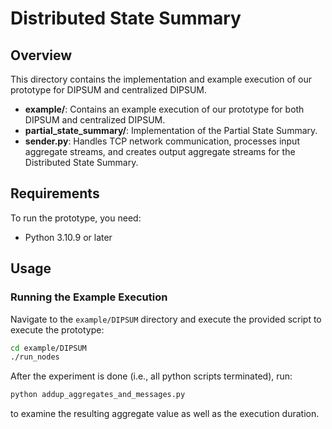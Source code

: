 # Distributed State Summary

## Overview
This directory contains the implementation and example execution of our prototype for DIPSUM and centralized DIPSUM.

- **example/**: Contains an example execution of our prototype for both DIPSUM and centralized DIPSUM.
- **partial_state_summary/**: Implementation of the Partial State Summary.
- **sender.py**: Handles TCP network communication, processes input aggregate streams, and creates output aggregate streams for the Distributed State Summary.

## Requirements
To run the prototype, you need:

- Python 3.10.9 or later

## Usage
### Running the Example Execution
Navigate to the `example/DIPSUM` directory and execute the provided script to execute the prototype:

```sh
cd example/DIPSUM
./run_nodes
```

After the experiment is done (i.e., all python scripts terminated), run:

```py
python addup_aggregates_and_messages.py
```
to examine the resulting aggregate value as well as the execution duration.
